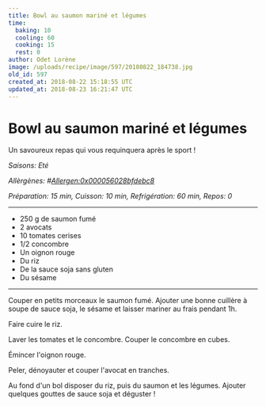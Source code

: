 ```yaml
---
title: Bowl au saumon mariné et légumes
time:
  baking: 10
  cooling: 60
  cooking: 15
  rest: 0
author: Odet Lorène
image: /uploads/recipe/image/597/20180822_184738.jpg
old_id: 597
created_at: 2018-08-22 15:18:55 UTC
updated_at: 2018-08-23 16:21:47 UTC
---
```


# Bowl au saumon mariné et légumes

Un savoureux repas qui vous requinquera après le sport !

_Saisons: Eté_

_Allèrgènes: #<Allergen:0x000056028bfdebc8>_

_Préparation: 15 min, Cuisson: 10 min, Refrigération: 60 min, Repos: 0_

---

- 250 g de saumon fumé
- 2 avocats
- 10 tomates cerises
- 1/2 concombre
- Un oignon rouge
- Du riz
- De la sauce soja sans gluten
- Du sésame

---

Couper en petits morceaux le saumon fumé. Ajouter une bonne cuillère à soupe de sauce soja, le sésame et laisser mariner au frais pendant 1h.

Faire cuire le riz.

Laver les tomates et le concombre. Couper le concombre en cubes.

Émincer l'oignon rouge.

Peler, dénoyauter et couper l'avocat en tranches.

Au fond d'un bol disposer du riz, puis du saumon et les légumes. Ajouter quelques gouttes de sauce soja et déguster !
